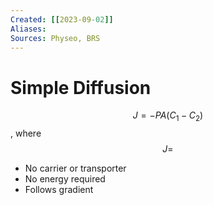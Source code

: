 ```yaml
---
Created: [[2023-09-02]]
Aliases: 
Sources: Physeo, BRS
---
```

# Simple Diffusion
$$J=-PA(C_1-C_2)$$
, where 
$$J=$$
- No carrier or transporter
- No energy required
- Follows gradient